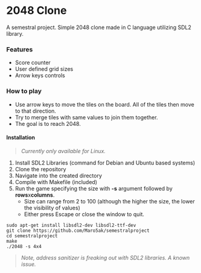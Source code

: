 # 2048 Clone 
A semestral project. Simple 2048 clone made in C language utilizing SDL2 library. 
### Features 
- Score counter
- User defined grid sizes 
- Arrow keys controls

### How to play
- Use arrow keys to move the tiles on the board. All of the tiles then move to that direction.
- Try to merge tiles with same values to join them together.
- The goal is to reach 2048.

#### Installation 
>*Currently only available for Linux.*  
1. Install SDL2 Libraries (command for Debian and Ubuntu based systems)
2. Clone the repository
3. Navigate into the created directory
4. Compile with Makefile (included)
5. Run the game specifying the size with **-s** argument followed by **rows**x**columns**.   
    - Size can range from 2 to 100 (although the higher the size, the lower the visibility of values)
    - Either press Escape or close the window to quit.
```
sudo apt-get install libsdl2-dev libsdl2-ttf-dev
git clone https://github.com/Maro5ak/semestralproject
cd semestralproject
make
./2048 -s 4x4
```  

>*Note, address sanitizer is freaking out with SDL2 libraries. A known issue.*